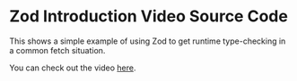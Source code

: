 # Zod Introduction Video Source Code
This shows a simple example of using Zod to get runtime type-checking in a common fetch situation.

You can check out the video [here](https://youtu.be/evX18f-n4AI).

